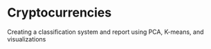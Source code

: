 # Cryptocurrencies
Creating a classification system and report using PCA, K-means, and visualizations
